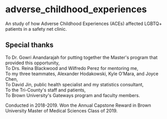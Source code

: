 # adverse_childhood_experiences
An study of how Adverse Childhood Experiences (ACEs) affected LGBTQ+ patients in a safety net clinic.  
  
## Special thanks  
To Dr. Gowri Anandarajah for putting together the Master's program that provided this opportunity,  
To Drs. Reina Blackwood and Wilfredo Perez for mentoring me,  
To my three teammates, Alexander Hodakowski, Kyle O’Mara, and Joyce Chen,  
To David Jin, public health specialist and my statistics consultant,  
To the Tri-County's staff and patients,  
To Brown University's Gateways program and faculty members.  

Conducted in 2018-2019. Won the Annual Capstone Reward in Brown University Master of Medical Sciences Class of 2019.
